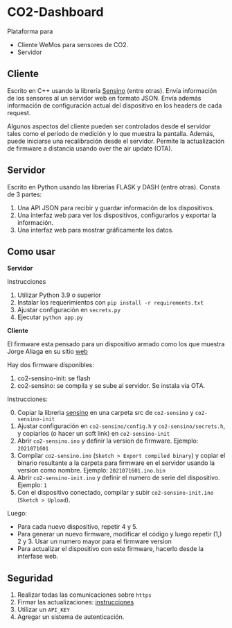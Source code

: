 CO2-Dashboard
=============

Plataforma para
- Cliente WeMos para sensores de CO2.
- Servidor 


Cliente
-------

Escrito en C++ usando la librería [Sensino](https://github.com/hgrecco/sensino)
(entre otras). 
Envía información de los sensores al un servidor web en formato JSON. 
Envía además información de configuración actual del dispositivo
en los headers de cada request.

Algunos aspectos del cliente pueden ser controlados desde el
servidor tales como el período de medición y lo que muestra
la pantalla. Además, puede iniciarse una recalibración desde
el servidor. Permite la actualización de firmware a distancia 
usando over the air update (OTA).


Servidor
--------

Escrito en Python usando las librerías FLASK y DASH (entre otras).
Consta de 3 partes:
1. Una API JSON para recibir y guardar información de los dispositivos.
2. Una interfaz web para ver los dispositivos, configurarlos y exportar 
   la información.
3. Una interfaz web para mostrar gráficamente los datos.


Como usar
---------

**Servidor**

Instrucciones
1. Utilizar Python 3.9 o superior
2. Instalar los requerimientos con `pip install -r requirements.txt`
3. Ajustar configuración en `secrets.py`
4. Ejecutar `python app.py`


**Cliente**

El firmware esta pensado para un dispositivo armado como los que 
muestra Jorge Aliaga en su sitio [web](https://jorgealiaga.com.ar/?page_id=2864)

Hay dos firmware disponibles:
1. co2-sensino-init: se flash
2. co2-sensino: se compila y se sube al servidor. Se instala via OTA.

Instrucciones:

0. Copiar la libreria [sensino](https://github.com/hgrecco/sensino) en una carpeta src 
   de `co2-sensino` y `co2-sensino-init`
1. Ajustar configuración en `co2-sensino/config.h` y `co2-sensino/secrets.h`, 
   y copiarlos (o hacer un soft link) en `co2-sensino-init`
2. Abrir `co2-sensino.ino` y definir la version de firmware. Ejemplo: `2021071601`
3. Compilar `co2-sensino.ino` (`Sketch > Export compiled binary`) y copiar el binario resultante
   a la carpeta para firmware en el servidor usando la version como nombre.
   Ejemplo: `2021071601.ino.bin`
4. Abrir `co2-sensino-init.ino` y definir el numero de serie del dispositivo. Ejemplo: `1`
5. Con el dispositivo conectado, compilar y subir `co2-sensino-init.ino` (`Sketch > Upload`).

Luego:
- Para cada nuevo dispositivo, repetir 4 y 5.
- Para generar un nuevo firmware, modificar el código y luego repetir (1,) 2 y 3.
  Usar un numero mayor para el firmware version
- Para actualizar el dispositivo con este firmware, hacerlo desde la interfase web.


Seguridad
---------

1. Realizar todas las comunicaciones sobre `https`
2. Firmar las actualizaciones: [instrucciones](https://arduino-esp8266.readthedocs.io/en/latest/ota_updates/readme.html#advanced-security-signed-updates)   
3. Utilizar un `API_KEY`
4. Agregar un sistema de autenticación.
